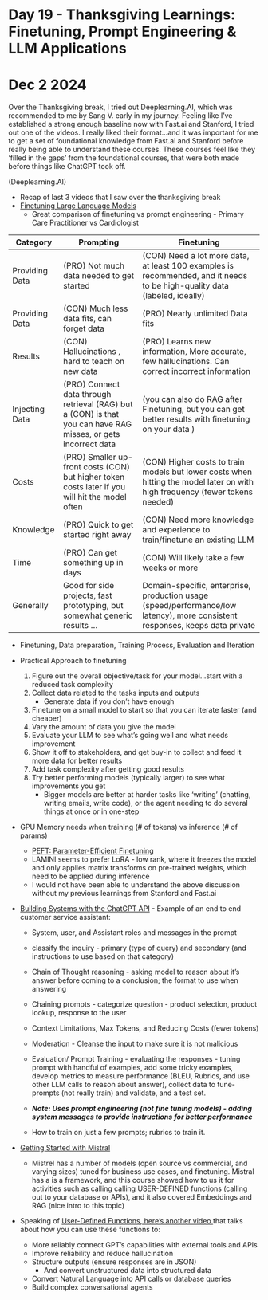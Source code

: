 # Day 19 - Thanksgiving Learnings: Finetuning, Prompt Engineering & LLM Applications 

# Dec 2 2024 

Over the Thanksgiving break, I tried out Deeplearning.AI, which was recommended to me by Sang V. early in my journey. Feeling like I’ve established a strong enough baseline now with Fast.ai and Stanford, I tried out one of the videos. I really liked their format…and it was important for me to get a set of foundational knowledge from Fast.ai and Stanford before really being able to understand these courses. These courses feel like they ‘filled in the gaps’ from the foundational courses, that were both made before things like ChatGPT took off.

(Deeplearning.AI)

* Recap of last 3 videos that I saw over the thanksgiving break
* [Finetuning Large Language Models](https://learn.deeplearning.ai/courses/finetuning-large-language-models/lesson/1/introduction)
    * Great comparison of finetuning vs prompt engineering - Primary Care Practitioner vs Cardiologist

| Category | Prompting | Finetuning |
| ---- | ---- | ---- |
| Providing Data | (PRO) Not much data needed to get started | (CON) Need a lot more data, at least 100 examples is recommended, and it needs to be high-quality data (labeled, ideally) |
| Providing Data | (CON) Much less data fits, can forget data | (PRO) Nearly unlimited Data fits |
| Results  | (CON) Hallucinations , hard to teach on new data |  (PRO) Learns new information, More accurate, few hallucinations. Can correct incorrect information  |
| Injecting Data | (PRO) Connect data through retrieval (RAG) but a (CON) is that you can have RAG misses, or gets incorrect data | (you can also do RAG after Finetuning, but you can get better results with finetuning on your data ) |
| Costs | (PRO) Smaller up-front costs (CON) but higher token costs later if you will hit the model often |  (CON) Higher costs to train models but lower costs when hitting the model later on with high frequency (fewer tokens needed)  |
| Knowledge | (PRO) Quick to get started right away |  (CON) Need more knowledge and experience to train/finetune an existing LLM  |
| Time  | (PRO) Can get something up in days |  (CON) Will likely take a few weeks or more |
| Generally  | Good for side projects, fast prototyping, but somewhat generic results … |  Domain-specific, enterprise, production usage (speed/performance/low latency), more consistent responses, keeps data private |

* Finetuning, Data preparation, Training Process, Evaluation and Iteration

* Practical Approach to finetuning
    1. Figure out the overall objective/task for your model…start with a reduced task complexity
    2. Collect data related to the tasks inputs and outputs
        - Generate data if you don’t have enough
    3. Finetune on a small model to start so that you can iterate faster (and cheaper)
    4. Vary the amount of data you give the model
    5. Evaluate your LLM to see what’s going well and what needs improvement
    6. Show it off to stakeholders, and get buy-in to collect and feed it more data for better results
    7. Add task complexity after getting good results
    8. Try better performing models (typically larger) to see what improvements you get
        - Bigger models are better at harder tasks like ‘writing’ (chatting, writing emails, write code), or the agent needing to do several things at once or in one-step

* GPU Memory needs when training (# of tokens) vs inference (# of params)
    * [PEFT: Parameter-Efficient Finetuning](https://arxiv.org/abs/2303.15647)
    * LAMINI seems to prefer LoRA - low rank, where it freezes the model and only applies matrix transforms on pre-trained weights, which need to be applied during inference
    * I would not have been able to understand the above discussion without my previous learnings from Stanford and Fast.ai

* [Building Systems with the ChatGPT API](https://learn.deeplearning.ai/courses/chatgpt-building-system/lesson/1/introduction) - 
Example of an end to end customer service assistant:
    * System, user, and Assistant roles and messages in the prompt
    * classify the inquiry - primary (type of query) and secondary (and instructions to use based on that category)
    * Chain of Thought reasoning - asking model to reason about it’s answer before coming to a conclusion; the format to use when answering
    * Chaining prompts - categorize question - product selection, product lookup, response to the user
    * Context Limitations, Max Tokens, and Reducing Costs (fewer tokens)
    * Moderation - Cleanse the input to make sure it is not malicious 
    * Evaluation/ Prompt Training - evaluating the responses - tuning prompt with handful of examples, add some tricky examples, develop metrics to measure performance (BLEU, Rubrics, and use other LLM calls to reason about answer), collect data to tune-prompts (not really train) and validate, and a test set.
    * ***Note: Uses prompt engineering (not fine tuning models) - adding system messages to provide instructions for better performance***

    * How to train on just a few prompts; rubrics to train it.

* [Getting Started with Mistral](https://learn.deeplearning.ai/courses/getting-started-with-mistral/lesson/1/introduction)
    * Mistrel has a number of models (open source vs commercial, and varying sizes) tuned for business use cases, and finetuning. Mistral has a is a framework, and this course showed how to us it for activities such as calling calling USER-DEFINED functions (calling out to your database or APIs), and it also covered Embeddings and RAG (nice intro to this topic)

* Speaking of [User-Defined Functions, here’s another video ](https://www.youtube.com/watch?v=p0I-hwZSWMs) that talks about how you can use these functions to:
    * More reliably connect GPT’s capabilities with external tools and APIs
    * Improve reliability and reduce hallucination
    * Structure outputs (ensure responses are in JSON)
        * And convert unstructured data into structured data
    * Convert Natural Language into API calls or database queries
    * Build complex conversational agents
